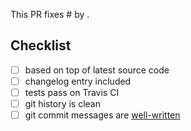 <!-- Thanks for contributing to Rex! -->
<!-- For optimal workflow, please make sure you have read and understood the [Contributing guide](https://github.com/RexOps/Rex/blob/master/CONTRIBUTING.md). -->

<!-- TL; DR: -->
<!-- Make sure there's an issue where the proposed changes are already discussed. -->
<!-- Please open the pull request as a draft first, and wait for automated test results. -->
<!-- Feel free to work on the PR till tests pass, and the checklist below is complete, then mark it ready for review. -->

This PR fixes #<!-- issue ID --> by <!-- briefly explaining your changes -->.

<!-- Ideally, ask for a specific expected course of action, like: -->
<!-- Please review and merge, or let me know how to improve it further. -->

## Checklist

- [ ] based on top of latest source code <!-- Make sure your changes are based on the latest version of the source code, rebase your branch if necessary. -->
- [ ] changelog entry included <!-- If the change is interesting for the users or developers, it should be mentioned in the changelog. -->
- [ ] tests pass on Travis CI <!-- Demonstrate the code is solid. Include new tests first, let them fail, then push the fix, allowing tests to pass. -->
- [ ] git history is clean <!-- Ideally two commits are needed: one for adding new tests that fail, and one that fixes them. -->
- [ ] git commit messages are [well-written](https://chris.beams.io/posts/git-commit/#seven-rules)
